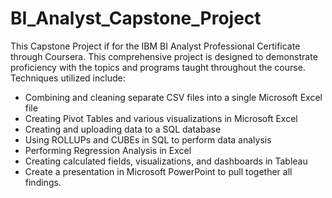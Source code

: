 # BI_Analyst_Capstone_Project
This Capstone Project if for the IBM BI Analyst Professional Certificate through Coursera.  This comprehensive project is designed to demonstrate proficiency with the topics and programs taught throughout the course.  Techniques utilized include:

 - Combining and cleaning separate CSV files into a single Microsoft Excel file
 - Creating Pivot Tables and various visualizations in Microsoft Excel
 - Creating and uploading data to a SQL database
 - Using ROLLUPs and CUBEs in SQL to perform data analysis
 - Performing Regression Analysis in Excel
 - Creating calculated fields, visualizations, and dashboards in Tableau
 - Create a presentation in Microsoft PowerPoint to pull together all findings.
